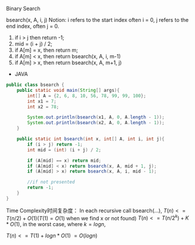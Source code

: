 Binary Search

bsearch(x, A, i, j)
Notion: i refers to the start index often i = 0, j refers to the end index, often j = 0.

1. if i > j then return -1;
2. mid = (i + j) / 2;
3. if A[m] = x, then return m;
4. if A[m] < x, then return bsearch(x, A, i, m-1)
5. if A[m] > x, then return bsearch(x, A, m+1, j)

* JAVA
```java
public class bsearch {
    public static void main(String[] args){
        int[] A = {2, 6, 8, 10, 56, 78, 99, 99, 100};
        int x1 = 7;
        int x2 = 78;

        System.out.println(bsearch(x1, A, 0, A.length - 1));
        System.out.println(bsearch(x2, A, 0, A.length - 1));
    }

    public static int bsearch(int x, int[] A, int i, int j){
        if (i > j) return -1;
        int mid = (int) (i + j) / 2;

        if (A[mid] == x) return mid;
        if (A[mid] < x) return bsearch(x, A, mid + 1, j);
        if (A[mid] > x) return bsearch(x, A, i, mid - 1);

        //if not presented
        return -1;
    }
}
```
Time Complexity时间复杂度：
In each recursive call bsearch(...), $T(n) <= T(n/2) + O(1)(T(1) = O(1)$ when we find x or not found)
$T(n) <= T(n/2^k) + K*O(1)$, in the worst case, where $k=logn$, 

$T(n) <= T(1) + logn * O(1)$
      $=O(logn)$